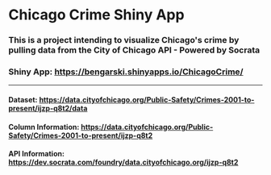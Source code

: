 # Chicago Crime Shiny App

### This is a project intending to visualize Chicago's crime by pulling data from the City of Chicago API - Powered by Socrata

### Shiny App: https://bengarski.shinyapps.io/ChicagoCrime/
------------------------------------------------------------------------------------------------------------------------------------------
#### Dataset: https://data.cityofchicago.org/Public-Safety/Crimes-2001-to-present/ijzp-q8t2/data
#### Column Information: https://data.cityofchicago.org/Public-Safety/Crimes-2001-to-present/ijzp-q8t2
#### API Information: https://dev.socrata.com/foundry/data.cityofchicago.org/ijzp-q8t2
